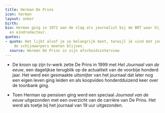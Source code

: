 ```yaml
---
title: Herman De Prins
icon: herman
layout: anker
birth: 
bio: Herman ging in 1971 aan de slag als journalist bij de BRT waar hij opklom tot  nieuwslezer
  en eindredacteur.
quotes:
- quote: Het lijkt alsof je zo belangrijk bent, terwijl ik vind dat journalisten uit
    de schijnwerpers moeten blijven.
  source: Herman De Prins in zijn afscheidsinterview
---
```


* De kroon op zijn tv-werk zette De Prins in 1999 met <cite>Het Journaal van de eeuw</cite>, een dagelijkse terugblik op de actualiteit van de voorbije honderd jaar. Het werd een gesmaakte uitsmijter van het journaal dat later nog een eigen leven ging leiden en als koopvideo honderdduizend keer over de toonbank ging.

* Toen Herman op pensioen ging werd een speciaal <cite>Journaal van de eeuw</cite> uitgezonden met een overzicht van de carrière van De Prins. Het werd als toetje bij het journaal van 19 uur uitgezonden.
